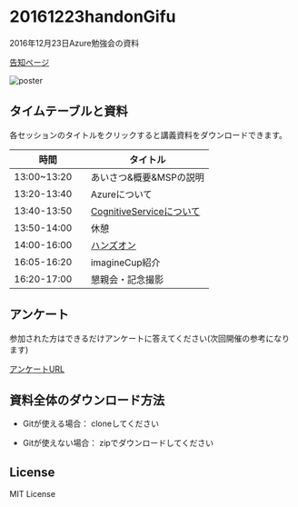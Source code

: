 # 20161223handonGifu
2016年12月23日Azure勉強会の資料

[告知ページ](https://connpass.com/event/46596/)

![poster](https://connpass-tokyo.s3.amazonaws.com/thumbs/61/cb/61cb556ab80cf11044fae1d7611a263a.png)

## タイムテーブルと資料

各セッションのタイトルをクリックすると講義資料をダウンロードできます。

|時間                     |タイトル                 |
| --- | --- |
|13:00~13:20       |あいさつ&概要&MSPの説明|
|13:20-13:40      |Azureについて|
|13:40-13:50      |[CognitiveServiceについて](https://www.microsoft.com/cognitive-services/en-us/)|
|13:50-14:00| 休憩|
|14:00-16:00| [ハンズオン](https://github.com/mspjp/20161223handonGifu/blob/master/document/AzureWebApps%E3%81%A8Dropbox%E3%82%92%E4%BD%BF%E3%81%A3%E3%81%A6Web%E3%82%B5%E3%82%A4%E3%83%88%E3%82%92%E4%BD%9C%E3%82%8B%E3%83%8F%E3%83%B3%E3%82%BA%E3%82%AA%E3%83%B3.pdf)|
|16:05-16:20| imagineCup紹介|
|16:20-17:00| 懇親会・記念撮影|

## アンケート
参加された方はできるだけアンケートに答えてください(次回開催の参考になります)

[アンケートURL](https://forms.office.com/Pages/ResponsePage.aspx?id=oBzDhDusrk6tEVGdgCM-b_bo6BMQqJ5PiKG6w9oHk65URDNJSERCUE9BQU1EOFY4WFRGNFU0RVo3WC4u)

## 資料全体のダウンロード方法
- Gitが使える場合： cloneしてください

- Gitが使えない場合： zipでダウンロードしてください

## License
MIT License
